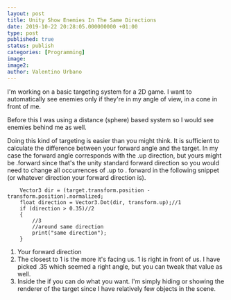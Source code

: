 ```yaml
---
layout: post
title: Unity Show Enemies In The Same Directions
date: 2019-10-22 20:28:05.000000000 +01:00
type: post
published: true
status: publish
categories: [Programming]
image:
image2:
author: Valentino Urbano
---
```


I'm working on a basic targeting system for a 2D game. I want to automatically see enemies only if they're in my angle of view, in a cone in front of me.

Before this I was using a distance (sphere) based system so I would see enemies behind me as well.

Doing this kind of targeting is easier than you might think. It is sufficient to calculate the difference between your forward angle and the target. In my case the forward angle corresponds with the .up direction, but yours might be .forward since that's the unity standard forward direction so you would need to change all occurrences of .up to . forward in the following snippet (or whatever direction your forward direction is).

```
    Vector3 dir = (target.transform.position - transform.position).normalized;
    float direction = Vector3.Dot(dir, transform.up);//1
    if (direction > 0.35)//2
    {
        //3
        //around same direction
        print("same direction");
    }
```

1. Your forward direction
2. The closest to 1 is the more it's facing us. 1 is right in front of us. I have picked .35 which seemed a right angle, but you can tweak that value as well.
3. Inside the if you can do what you want. I'm simply hiding or showing the renderer of the target since I have relatively few objects in the scene.
